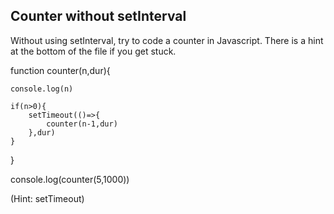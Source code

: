 ## Counter without setInterval

Without using setInterval, try to code a counter in Javascript. There is a hint at the bottom of the file if you get stuck.



function counter(n,dur){

    console.log(n)

    if(n>0){
        setTimeout(()=>{
            counter(n-1,dur)
        },dur)
    }

}

console.log(counter(5,1000))



  




































































(Hint: setTimeout)